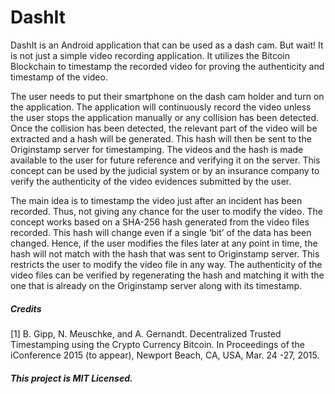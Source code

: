 # DashIt

DashIt is an Android application that can be used as a dash cam. But wait! It is not just a simple video recording application. It utilizes the Bitcoin Blockchain to timestamp the recorded video for proving the authenticity and timestamp of the video.

The user needs to put their smartphone on the dash cam holder and turn on the application. The application will continuously record the video unless the user stops the application manually or any collision has been detected. Once the collision has been detected, the relevant part of the video will be extracted and a hash will be generated. This hash will then be sent to the Originstamp server for timestamping. The videos and the hash is made available to the user for future reference and verifying it on the server. This concept can be used by the judicial system or by an insurance company to verify the authenticity of the video evidences submitted by the user.

The main idea is to timestamp the video just after an incident has been recorded. Thus, not giving any chance for the user to modify the video. The concept works based on a SHA-256 hash generated from the video files recorded. This hash will change even if a single ‘bit’ of the data has been changed. Hence, if the user modifies the files later at any point in time, the hash will not match with the hash that was sent to Originstamp server. This restricts the user to modify the video file in any way. The authenticity of the video files can be verified by regenerating the hash and matching it with the one that is already on the Originstamp server along with its timestamp.

##### Credits

[1] B. Gipp, N. Meuschke, and A. Gernandt. Decentralized Trusted Timestamping using the Crypto Currency Bitcoin. In Proceedings of the iConference 2015 (to appear), Newport Beach, CA, USA, Mar. 24 -27, 2015.

##### This project is MIT Licensed. 
